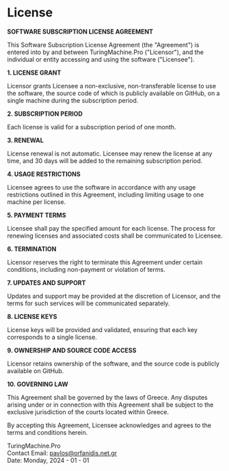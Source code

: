 # License

**SOFTWARE SUBSCRIPTION LICENSE AGREEMENT**

This Software Subscription License Agreement (the "Agreement") is entered into by and between TuringMachine.Pro ("Licensor"), and the individual or entity accessing and using the software ("Licensee").

**1. LICENSE GRANT**

Licensor grants Licensee a non-exclusive, non-transferable license to use the software, the source code of which is publicly available on GitHub, on a single machine during the subscription period.

**2. SUBSCRIPTION PERIOD**

Each license is valid for a subscription period of one month.

**3. RENEWAL**

License renewal is not automatic. Licensee may renew the license at any time, and 30 days will be added to the remaining subscription period.

**4. USAGE RESTRICTIONS**

Licensee agrees to use the software in accordance with any usage restrictions outlined in this Agreement, including limiting usage to one machine per license.

**5. PAYMENT TERMS**

Licensee shall pay the specified amount for each license. The process for renewing licenses and associated costs shall be communicated to Licensee.

**6. TERMINATION**

Licensor reserves the right to terminate this Agreement under certain conditions, including non-payment or violation of terms.

**7. UPDATES AND SUPPORT**

Updates and support may be provided at the discretion of Licensor, and the terms for such services will be communicated separately.

**8. LICENSE KEYS**

License keys will be provided and validated, ensuring that each key corresponds to a single license.

**9. OWNERSHIP AND SOURCE CODE ACCESS**

Licensor retains ownership of the software, and the source code is publicly available on GitHub.

**10. GOVERNING LAW**

This Agreement shall be governed by the laws of Greece. Any disputes arising under or in connection with this Agreement shall be subject to the exclusive jurisdiction of the courts located within Greece.

By accepting this Agreement, Licensee acknowledges and agrees to the terms and conditions herein.

TuringMachine.Pro  
Contact Email: pavlos@orfanidis.net.gr  
Date: Monday, 2024 - 01 - 01